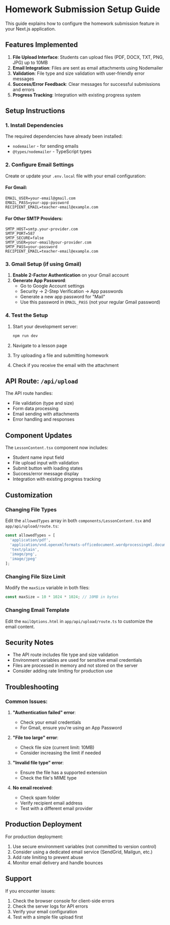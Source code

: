 # Homework Submission Setup Guide

This guide explains how to configure the homework submission feature in your Next.js application.

## Features Implemented

1. **File Upload Interface**: Students can upload files (PDF, DOCX, TXT, PNG, JPG) up to 10MB
2. **Email Integration**: Files are sent as email attachments using Nodemailer
3. **Validation**: File type and size validation with user-friendly error messages
4. **Success/Error Feedback**: Clear messages for successful submissions and errors
5. **Progress Tracking**: Integration with existing progress system

## Setup Instructions

### 1. Install Dependencies

The required dependencies have already been installed:
- `nodemailer` - for sending emails
- `@types/nodemailer` - TypeScript types

### 2. Configure Email Settings

Create or update your `.env.local` file with your email configuration:

#### For Gmail:
```env
EMAIL_USER=your-email@gmail.com
EMAIL_PASS=your-app-password
RECIPIENT_EMAIL=teacher-email@example.com
```

#### For Other SMTP Providers:
```env
SMTP_HOST=smtp.your-provider.com
SMTP_PORT=587
SMTP_SECURE=false
SMTP_USER=your-email@your-provider.com
SMTP_PASS=your-password
RECIPIENT_EMAIL=teacher-email@example.com
```

### 3. Gmail Setup (if using Gmail)

1. **Enable 2-Factor Authentication** on your Gmail account
2. **Generate App Password**:
   - Go to Google Account settings
   - Security → 2-Step Verification → App passwords
   - Generate a new app password for "Mail"
   - Use this password in `EMAIL_PASS` (not your regular Gmail password)

### 4. Test the Setup

1. Start your development server:
   ```bash
   npm run dev
   ```

2. Navigate to a lesson page
3. Try uploading a file and submitting homework
4. Check if you receive the email with the attachment

## API Route: `/api/upload`

The API route handles:
- File validation (type and size)
- Form data processing
- Email sending with attachments
- Error handling and responses

## Component Updates

The `LessonContent.tsx` component now includes:
- Student name input field
- File upload input with validation
- Submit button with loading states
- Success/error message display
- Integration with existing progress tracking

## Customization

### Changing File Types
Edit the `allowedTypes` array in both `components/LessonContent.tsx` and `app/api/upload/route.ts`:

```typescript
const allowedTypes = [
  'application/pdf',
  'application/vnd.openxmlformats-officedocument.wordprocessingml.document',
  'text/plain',
  'image/png',
  'image/jpeg'
];
```

### Changing File Size Limit
Modify the `maxSize` variable in both files:

```typescript
const maxSize = 10 * 1024 * 1024; // 10MB in bytes
```

### Changing Email Template
Edit the `mailOptions.html` in `app/api/upload/route.ts` to customize the email content.

## Security Notes

- The API route includes file type and size validation
- Environment variables are used for sensitive email credentials
- Files are processed in memory and not stored on the server
- Consider adding rate limiting for production use

## Troubleshooting

### Common Issues:

1. **"Authentication failed" error**:
   - Check your email credentials
   - For Gmail, ensure you're using an App Password

2. **"File too large" error**:
   - Check file size (current limit: 10MB)
   - Consider increasing the limit if needed

3. **"Invalid file type" error**:
   - Ensure the file has a supported extension
   - Check the file's MIME type

4. **No email received**:
   - Check spam folder
   - Verify recipient email address
   - Test with a different email provider

## Production Deployment

For production deployment:
1. Use secure environment variables (not committed to version control)
2. Consider using a dedicated email service (SendGrid, Mailgun, etc.)
3. Add rate limiting to prevent abuse
4. Monitor email delivery and handle bounces

## Support

If you encounter issues:
1. Check the browser console for client-side errors
2. Check the server logs for API errors
3. Verify your email configuration
4. Test with a simple file upload first
